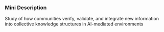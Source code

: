 ### Mini Description

Study of how communities verify, validate, and integrate new information into collective knowledge structures in AI-mediated environments
